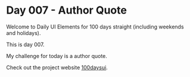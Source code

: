 Day 007 - Author Quote
======================

Welcome to Daily UI Elements for 100 days straight (including weekends and holidays).

This is day 007.

My challenge for today is a author quote.

Check out the project website [100daysui](www.100daysui.com).
